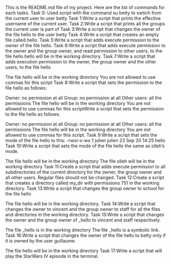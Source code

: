 This is the README.md file of my project.
Here are the list of commands for each tasks.
Task 0: Used script with the command su betty to swtich from the current user to user betty
Task 1:Write a script that prints the effective username of the current user.
Task 2:Write a script that prints all the groups the current user is part of
Task 3:Write a script that changes the owner of the file hello to the user betty
Task 4:Write a script that creates an empty file called hello.
Task 5:Write a script that adds execute permission to the owner of the file hello.
Task 6:Write a script that adds execute permission to the owner and the group owner, and read permission to other users, to the file hello.hello will be in the working directory.
Task 7:Write a script that adds execution permission to the owner, the group owner and the other users, to the file hello

The file hello will be in the working directory
You are not allowed to use commas for this script
Task 8:Write a script that sets the permission to the file hello as follows:

Owner: no permission at all
Group: no permission at all
Other users: all the permissions
The file hello will be in the working directory You are not allowed to use commas for this scriptWrite a script that sets the permission to the file hello as follows:

Owner: no permission at all
Group: no permission at all
Other users: all the permissions
The file hello will be in the working directory You are not allowed to use commas for this script.
Task 9:Write a script that sets the mode of the file hello to this: -rwxr-x-wx 1 julien julien 23 Sep 20 14:25 hello
Task 10:Write a script that sets the mode of the file hello the same as olleh’s mode.

The file hello will be in the working directory
The file olleh will be in the working directory
Task 11:Create a script that adds execute permission to all subdirectories of the current directory for the owner, the group owner and all other users. Regular files should not be changed.
Task 12:Create a script that creates a directory called my_dir with permissions 751 in the working directory.
Task 13:Write a script that changes the group owner to school for the file hello

The file hello will be in the working directory.
Task 14:Write a script that changes the owner to vincent and the group owner to staff for all the files and directories in the working directory.
Task 15:Write a script that changes the owner and the group owner of _hello to vincent and staff respectively.

The file _hello is in the working directory
The file _hello is a symbolic link.
Task 16:Write a script that changes the owner of the file hello to betty only if it is owned by the user guillaume.


The file hello will be in the working directory
Task 17:Write a script that will play the StarWars IV episode in the terminal.
